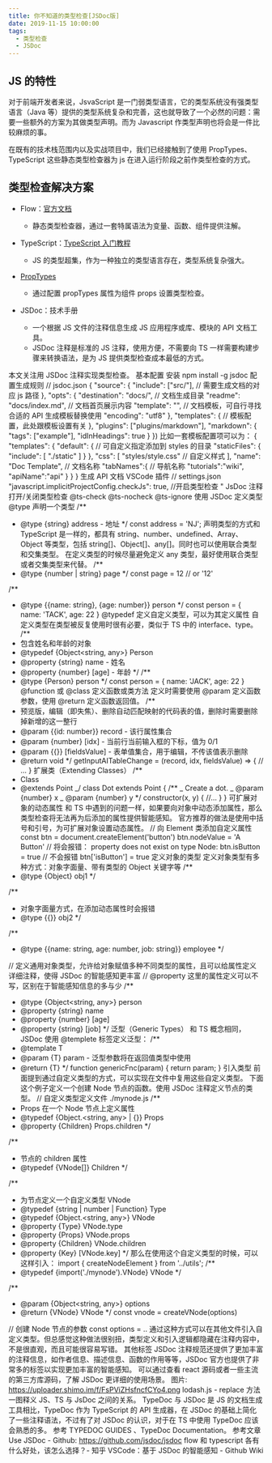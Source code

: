```yaml
---
title: 你不知道的类型检查[JSDoc版]
date: 2019-11-15 10:00:00
tags:
  - 类型检查
  - JSDoc
---
```


## JS 的特性

对于前端开发者来说，JsvaScript 是一门弱类型语言，它的类型系统没有强类型语言（Java 等）提供的类型系统复杂和完善，这也就导致了一个必然的问题：需要一些额外的方案为其做类型声明。而为 Javascript 作类型声明也将会是一件比较麻烦的事。

在既有的技术栈范围内以及实战项目中，我们已经接触到了使用 PropTypes、TypeScript 这些静态类型检查器为 js 在进入运行阶段之前作类型检查的方式。

## 类型检查解决方案

- Flow：[官方文档](https://flow.org/en/docs/react/components/)

  - 静态类型检查器，通过一套特属语法为变量、函数、组件提供注解。

- TypeScript：[TypeScript 入门教程](https://ts.xcatliu.com/)

  - JS 的类型超集，作为一种独立的类型语言存在，类型系统复杂强大。

- [PropTypes](https://react.docschina.org/docs/static-type-checking.html)

  - 通过配置 propTypes 属性为组件 props 设置类型检查。

- JSDoc：技术手册

  - 一个根据 JS 文件的注释信息生成 JS 应用程序或库、模块的 API 文档工具。
  - JSDoc 注释是标准的 JS 注释，使用方便，不需要向 TS 一样需要构建步骤来转换语法，是为 JS 提供类型检查成本最低的方式。

本文关注用 JSDoc 注释实现类型检查。
基本配置
安装
npm install -g jsdoc
配置生成规则
// jsdoc.json
{
"source": {
"include": ["src/"], // 需要生成文档的对应 js 路径
},
"opts": {
"destination": "docs/", // 文档生成目录
"readme": "docs/index.md", // 文档首页展示内容
"template": "", // 文档模板，可自行寻找合适的 API 生成模板替换使用
"encoding": "utf8"
},
"templates": {
// 模板配置，此处跟模板设置有关
},
"plugins": ["plugins/markdown"],
"markdown": {
"tags": ["example"],
"idInHeadings": true
}
})
比如一套模板配置项可以为：
{
"templates": {
"default": { // 可自定义指定添加到 styles 的目录
"staticFiles": {
"include": [
"./static"
]
}
},
"css": [
"styles/style.css" // 自定义样式
],
"name": "Doc Template", // 文档名称
"tabNames":{ // 导航名称
"tutorials":"wiki",
"apiName":"api"
}
}
}
生成 API 文档
VSCode 插件
// settings.json
"javascript.implicitProjectConfig.checkJs": true, //开启类型检查 "
JsDoc 注释
打开/关闭类型检查
@ts-check
@ts-nocheck
@ts-ignore
使用 JSDoc 定义类型
@type 声明一个类型
/\*\*

- @type {string} address - 地址
  \*/
  const address = 'NJ';
  声明类型的方式和 TypeScript 是一样的，都具有 string、number、undefined、Array、Object 等类型，包括 string[]、Object[]、any[]。同时也可以使用联合类型和交集类型。
  在定义类型的时候尽量避免定义 any 类型，最好使用联合类型或者交集类型来代替。
  /\*\*
- @type {number | string} page
  \*/
  const page = 12 // or '12'

/\*\*

- @type {{name: string}, {age: number}} person
  \*/
  const person = {
  name: 'TACK',
  age: 22
  }
  @typedef 定义自定义类型，可以为其定义属性
  自定义类型在类型被反复使用时很有必要，类似于 TS 中的 interface、type。
  /\*\*
- 包含姓名和年龄的对象
- @typedef {Object<string, any>} Person
- @property {string} name - 姓名
- @property {number} [age] - 年龄
  \*/
  /\*\*
- @type {Person} person
  \*/
  const person = {
  name: 'JACK',
  age: 22
  }
  @function 或 @class 定义函数或类方法
  定义时需要使用 @param 定义函数参数，使用 @return 定义函数返回值。
  /\*\*
- 预览版，编辑（即失焦）、删除自动匹配映射的代码表的值，删除时需要删除掉新增的这一整行
- @param {{id: number}} record - 该行属性集合
- @param {number} [idx] - 当前行当前输入框的下标，值为 0/1
- @param {{}} [fieldsValue] - 表单值集合，用于编辑，不传该值表示删除
- @return void
  \*/
  getInputAITableChange = (record, idx, fieldsValue) => {
  // ...
  }
  扩展类（Extending Classes）
  /\*\*
- Class
- @extends Point
  _/
  class Dot extends Point {
  /\*\*
  _ Create a dot.
  _ @param {number} x
  _ @param {number} y
  \*/
  constructor(x, y) {
  //...
  }
  }
  可扩展对象的动态属性
  和 TS 中遇到的问题一样，如果要向对象中动态添加属性，那么类型检查将无法再为后添加的属性提供智能感知。
  官方推荐的做法是使用中括号和引号，为可扩展对象设置动态属性。
  // 向 Element 类添加自定义属性
  const btn = document.createElement('button')
  btn.nodeValue = 'A Button'
  // 将会报错： property does not exist on type Node:
  btn.isButton = true
  // 不会报错
  btn['isButton'] = true
  定义对象的类型
  定义对象类型有多种方式：对象字面量、带有类型的 Object 关键字等
  /\*\*
- @type {Object} obj1
  \*/

/\*\*

- 对象字面量方式，在添加动态属性时会报错
- @type {{}} obj2
  \*/

/\*\*

- @type {{name: string, age: number, job: string}} employee
  \*/

// 定义通用对象类型，允许给对象赋值多种不同类型的属性，且可以给属性定义详细注释，使得 JSDoc 的智能感知更丰富
// @property 这里的属性定义可以不写，区别在于智能感知信息的多与少
/\*\*

- @type {Object<string, any>} person
- @property {string} name
- @property {number} [age]
- @property {string} [job]
  \*/
  泛型（Generic Types）
  和 TS 概念相同，JSDoc 使用 @templete 标签定义泛型：
  /\*\*
- @template T
- @param {T} param - 泛型参数将在返回值类型中使用
- @return {T}
  \*/
  function genericFnc(param) {
  return param;
  }
  引入类型
  前面提到通过自定义类型的方式，可以实现在文件中复用这些自定义类型。
  下面这个例子定义一个创建 Node 节点的函数。使用 JSDoc 注释定义节点的类型。
  // 自定义类型定义文件 ./mynode.js
  /\*\*
- Props 在一个 Node 节点上定义属性
- @typedef {Object.<string, any> | {}} Props
- @property {Children} Props.children
  \*/

/\*\*

- 节点的 children 属性
- @typedef {VNode[]} Children
  \*/

/\*\*

- 为节点定义一个自定义类型 VNode
- @typedef {string | number | Function} Type
- @typedef {Object.<string, any>} VNode
- @property {Type} VNode.type
- @property {Props} VNode.props
- @property {Children} VNode.children
- @property {Key} [VNode.key]
  \*/
  那么在使用这个自定义类型的时候，可以这样引入：
  import { createNodeElement } from '../utils';
  /\*\*
- @typedef {import('./mynode').VNode} VNode
  \*/

/\*\*

- @param {Object<string, any>} options
- @return {VNode} VNode
  \*/
  const vnode = createVNode(options)

// 创建 Node 节点的参数
const options = ..
通过这种方式可以在其他文件引入自定义类型。但总感觉这种做法很别扭，类型定义和引入逻辑都隐藏在注释内容中，不是很直观，而且可能很容易写错。
其他标签
JSDoc 注释规范还提供了更加丰富的注释信息，如作者信息、描述信息、函数的作用等等，JSDoc 官方也提供了非常多的标签以实现更加丰富的智能感知。
可以通过查看 react 源码或者一些主流的第三方库源码，了解 JSDoc 更详细的使用场景。
图片: https://uploader.shimo.im/f/FsPViZHsfncfCYo4.png
lodash.js - replace 方法
一图释义 JS、TS 与 JsDoc 之间的关系。
TypeDoc
与 JSDoc 是 JS 的文档生成工具相比，TypeDoc 作为 TypeScript 的 API 生成器，在 JSDoc 的基础上简化了一些注释语法，不过有了对 JSDoc 的认识，对于在 TS 中使用 TypeDoc 应该会熟悉的多。
参考 TYPEDOC GUIDES 、TypeDoc Documentation。
参考文章
Use JSDoc - Github: https://github.com/jsdoc/jsdoc
flow 和 typescript 各有什么好处，该怎么选择？- 知乎
VSCode：基于 JSDoc 的智能感知 - Github Wiki
